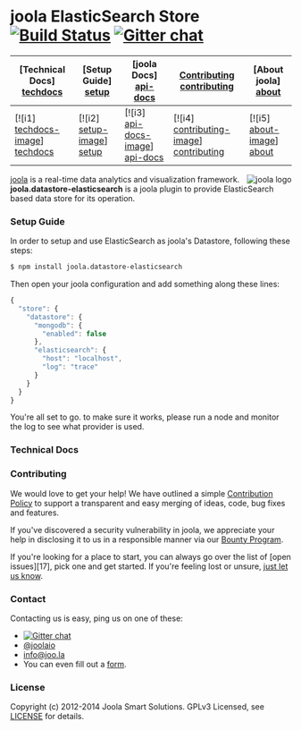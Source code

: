 # joola ElasticSearch Store [![Build Status][3]][4] [![Gitter chat](https://badges.gitter.im/joola/joola.png)](https://gitter.im/joola/joola)

| **[Technical Docs] [techdocs]**     | **[Setup Guide] [setup]**     | **[joola Docs] [api-docs]**           | **[Contributing] [contributing]**           | **[About joola] [about]**     |
|-------------------------------------|-------------------------------|-----------------------------------|---------------------------------------------|-------------------------------------|
| [![i1] [techdocs-image]] [techdocs] | [![i2] [setup-image]] [setup] | [![i3] [api-docs-image]] [api-docs] | [![i4] [contributing-image]] [contributing] | [![i5] [about-image]] [about] |

<img src="https://joo.la/img/logo-profile.png" alt="joola logo" title="joola" align="right" />

[joola][22] is a real-time data analytics and visualization framework.
**joola.datastore-elasticsearch** is a joola plugin to provide ElasticSearch based data store for its operation.

### Setup Guide

In order to setup and use ElasticSearch as joola's Datastore, following these steps:

```bash
$ npm install joola.datastore-elasticsearch
```

Then open your joola configuration and add something along these lines:
```javascript
{
  "store": {
    "datastore": {
      "mongodb": {
        "enabled": false
      },
      "elasticsearch": {
        "host": "localhost",
        "log": "trace"
      }
    }
  }
}
```

You're all set to go. to make sure it works, please run a node and monitor the log to see what provider is used.


### Technical Docs

### Contributing
We would love to get your help! We have outlined a simple [Contribution Policy][18] to support a transparent and easy merging
of ideas, code, bug fixes and features.

If you've discovered a security vulnerability in joola, we appreciate your help in disclosing it to us in a responsible manner via our [Bounty Program](https://hackerone.com/joola-io).

If you're looking for a place to start, you can always go over the list of [open issues][17], pick one and get started.
If you're feeling lost or unsure, [just let us know](#Contact).

### Contact
Contacting us is easy, ping us on one of these:

- [![Gitter chat](https://badges.gitter.im/joola/joola.png)](https://gitter.im/joola/joola)
- [@joolaio][19]
- [info@joo.la][20]
- You can even fill out a [form][21].

### License
Copyright (c) 2012-2014 Joola Smart Solutions. GPLv3 Licensed, see [LICENSE][24] for details.


[1]: https://coveralls.io/repos/joola/joola.datastore-elasticsearch/badge.png?branch=develop
[2]: https://coveralls.io/r/joola/joola.datastore-elasticsearch?branch=develop
[3]: https://travis-ci.org/joola/joola.datastore-elasticsearch.png?branch=develop
[4]: https://travis-ci.org/joola/joola.datastore-elasticsearch?branch=develop
[14]: https://github.com/joola/joola
[15]: http://nodejs.org
[16]: http://serverfault.com/
[18]: https://github.com/joola/joola/blob/master/CONTRIBUTING.md
[19]: http://twitter.com/joolaio
[20]: mailto://info@joo.la
[21]: http://joo.la/#contact
[22]: http://joola/
[24]: https://github.com/joola/joola/blob/master/LICENSE.md

[architecture-doc]: https://github.com/joola/joola/wiki/Technical-architecture
[talk-to-us]: https://github.com/joola/joola/wiki/Talk-to-us

[about-image]: https://raw.github.com/joola/joola/develop/docs/images/about.png
[techdocs-image]: https://raw.github.com/joola/joola/develop/docs/images/techdocs.png
[setup-image]: https://raw.github.com/joola/joola/develop/docs/images/setup.png
[api-docs-image]: https://raw.github.com/joola/joola/develop/docs/images/roadmap.png
[contributing-image]: https://raw.github.com/joola/joola/develop/docs/images/contributing.png

[about]: https://github.com/joola/joola/wiki/joola-overview
[techdocs]: https://github.com/joola/joola/wiki/Technical-documentation
[setup]: https://github.com/joola/joola/wiki/Setting-up-joola
[api-docs]: http://docs.joolaio.apiary.io/
[contributing]: https://github.com/joola/joola/wiki/Contributing
